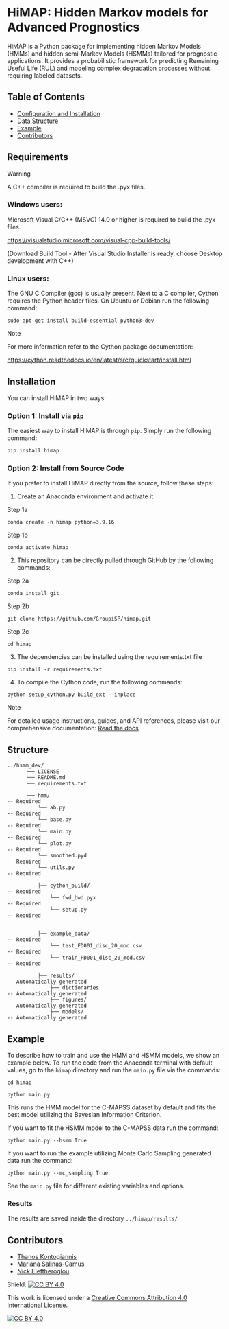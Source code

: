# HiMAP:  Hidden Markov models for Advanced Prognostics

HiMAP is a Python package for implementing hidden Markov Models (HMMs) and hidden semi-Markov Models (HSMMs) tailored for prognostic applications. It provides a probabilistic framework for predicting Remaining Useful Life (RUL) and modeling complex degradation processes without requiring labeled datasets.

## Table of Contents

- [Configuration and Installation](#installation)
- [Data Structure](#structure)
- [Example](#example)
- [Contributors](#contributors)

## Requirements
> [!WARNING]
> A C++ compiler is required to build the .pyx files.

### Windows users:
Microsoft Visual C/C++ (MSVC) 14.0 or higher is required to build the .pyx files.

https://visualstudio.microsoft.com/visual-cpp-build-tools/ 

(Download Build Tool - After Visual Studio Installer is ready, choose Desktop development with C++)

### Linux users:
The GNU C Compiler (gcc) is usually present. Next to a C compiler, Cython requires the Python header files. 
On Ubuntu or Debian run the following command:

```
sudo apt-get install build-essential python3-dev
```

>[!Note]
>For more information refer to the Cython package documentation:
>
>https://cython.readthedocs.io/en/latest/src/quickstart/install.html

## Installation
You can install HiMAP in two ways:

### Option 1: Install via `pip`

The easiest way to install HiMAP is through `pip`. Simply run the following command:

```bash
pip install himap
```

### Option 2: Install from Source Code

If you prefer to install HiMAP directly from the source, follow these steps:

1. Create an Anaconda environment and activate it.

  Step 1a

```
conda create -n himap python=3.9.16
```

  Step 1b

```
conda activate himap
```


2. This repository can be directly pulled through GitHub by the following commands:

  Step 2a
```
conda install git
```

  Step 2b
```
git clone https://github.com/GroupiSP/himap.git
```


  Step 2c
```
cd himap
```

3. The dependencies can be installed using the requirements.txt file
```
pip install -r requirements.txt
```

4. To compile the Cython code, run the following commands:
```
python setup_cython.py build_ext --inplace
```

>[!Note]
>For detailed usage instructions, guides, and API references, please visit our comprehensive documentation: [Read the docs](https://himap.readthedocs.io/en/latest/)

## Structure


```
../hsmm_dev/
      └── LICENSE
      └── README.md
      └── requirements.txt
    
      ├── hmm/                                                          -- Required
          └── ab.py                                                     -- Required
          └── base.py                                                   -- Required
          └── main.py                                                   -- Required
          └── plot.py                                                   -- Required
          └── smoothed.pyd                                              -- Required
          └── utils.py                                                  -- Required
          
          ├── cython_build/                                             -- Required      
              └── fwd_bwd.pyx                                           -- Required
              └── setup.py                                              -- Required


          ├── example_data/                                             -- Required      
              └── test_FD001_disc_20_mod.csv                            -- Required
              └── train_FD001_disc_20_mod.csv                           -- Required

          ├── results/                                                  -- Automatically generated      
              ├── dictionaries                                          -- Automatically generated
              ├── figures/                                              -- Automatically generated
              ├── models/                                               -- Automatically generated
```

## Example


To describe how to train and use the HMM and HSMM models, we show an example below. To run the code from the Anaconda terminal with default values, go to the `himap` directory and run the `main.py` file via the commands:

```
cd himap
```

```
python main.py
```

This runs the HMM model for the C-MAPSS dataset by default and fits the best model utilizing the Bayesian Information Criterion.

If you want to fit the HSMM model to the C-MAPSS data run the command:

```
python main.py --hsmm True 
```

If you want to run the example utilizing Monte Carlo Sampling generated data run the command:

```
python main.py --mc_sampling True
```

See the `main.py` file for different existing variables and options.

### Results

The results are saved inside the directory `../himap/results/`

## Contributors

- [Thanos Kontogiannis](https://github.com/thanoskont)
- [Mariana Salinas-Camus](https://github.com/mariana-sc)
- [Nick Eleftheroglou](https://www.tudelft.nl/staff/n.eleftheroglou/)

Shield: [![CC BY 4.0][cc-by-shield]][cc-by]

This work is licensed under a
[Creative Commons Attribution 4.0 International License][cc-by].

[![CC BY 4.0][cc-by-image]][cc-by]

[cc-by]: http://creativecommons.org/licenses/by/4.0/
[cc-by-image]: https://i.creativecommons.org/l/by/4.0/88x31.png
[cc-by-shield]: https://img.shields.io/badge/License-CC%20BY%204.0-lightgrey.svg
